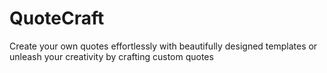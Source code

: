 # QuoteCraft
Create your own quotes effortlessly with beautifully designed templates or unleash your creativity by crafting custom quotes
